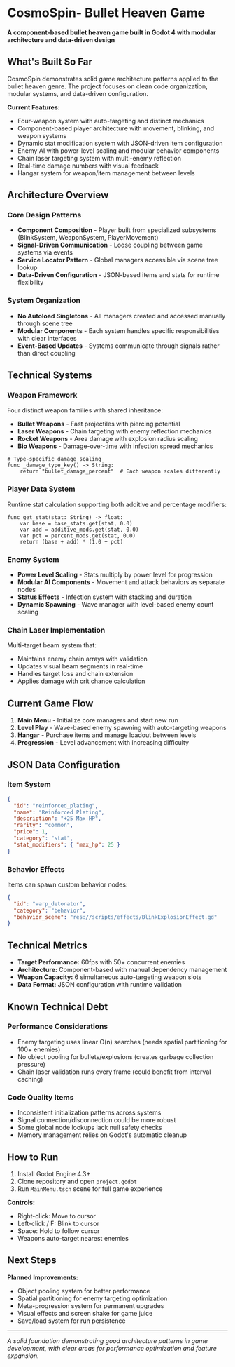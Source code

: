 # CosmoSpin- Bullet Heaven Game

**A component-based bullet heaven game built in Godot 4 with modular architecture and data-driven design**

## What's Built So Far

CosmoSpin demonstrates solid game architecture patterns applied to the bullet heaven genre. The project focuses on clean code organization, modular systems, and data-driven configuration.

**Current Features:**
- Four-weapon system with auto-targeting and distinct mechanics
- Component-based player architecture with movement, blinking, and weapon systems
- Dynamic stat modification system with JSON-driven item configuration
- Enemy AI with power-level scaling and modular behavior components
- Chain laser targeting system with multi-enemy reflection
- Real-time damage numbers with visual feedback
- Hangar system for weapon/item management between levels

## Architecture Overview

### Core Design Patterns
- **Component Composition** - Player built from specialized subsystems (BlinkSystem, WeaponSystem, PlayerMovement)
- **Signal-Driven Communication** - Loose coupling between game systems via events
- **Service Locator Pattern** - Global managers accessible via scene tree lookup
- **Data-Driven Configuration** - JSON-based items and stats for runtime flexibility

### System Organization
- **No Autoload Singletons** - All managers created and accessed manually through scene tree
- **Modular Components** - Each system handles specific responsibilities with clear interfaces
- **Event-Based Updates** - Systems communicate through signals rather than direct coupling

## Technical Systems

### Weapon Framework
Four distinct weapon families with shared inheritance:
- **Bullet Weapons** - Fast projectiles with piercing potential
- **Laser Weapons** - Chain targeting with enemy reflection mechanics
- **Rocket Weapons** - Area damage with explosion radius scaling
- **Bio Weapons** - Damage-over-time with infection spread mechanics

```gdscript
# Type-specific damage scaling
func _damage_type_key() -> String:
    return "bullet_damage_percent"  # Each weapon scales differently
```

### Player Data System
Runtime stat calculation supporting both additive and percentage modifiers:
```gdscript
func get_stat(stat: String) -> float:
    var base = base_stats.get(stat, 0.0)
    var add = additive_mods.get(stat, 0.0)
    var pct = percent_mods.get(stat, 0.0)
    return (base + add) * (1.0 + pct)
```

### Enemy System
- **Power Level Scaling** - Stats multiply by power level for progression
- **Modular AI Components** - Movement and attack behaviors as separate nodes
- **Status Effects** - Infection system with stacking and duration
- **Dynamic Spawning** - Wave manager with level-based enemy count scaling

### Chain Laser Implementation
Multi-target beam system that:
- Maintains enemy chain arrays with validation
- Updates visual beam segments in real-time
- Handles target loss and chain extension
- Applies damage with crit chance calculation

## Current Game Flow

1. **Main Menu** - Initialize core managers and start new run
2. **Level Play** - Wave-based enemy spawning with auto-targeting weapons
3. **Hangar** - Purchase items and manage loadout between levels
4. **Progression** - Level advancement with increasing difficulty

## JSON Data Configuration

### Item System
```json
{
  "id": "reinforced_plating",
  "name": "Reinforced Plating", 
  "description": "+25 Max HP",
  "rarity": "common",
  "price": 1,
  "category": "stat",
  "stat_modifiers": { "max_hp": 25 }
}
```

### Behavior Effects
Items can spawn custom behavior nodes:
```json
{
  "id": "warp_detonator",
  "category": "behavior", 
  "behavior_scene": "res://scripts/effects/BlinkExplosionEffect.gd"
}
```

## Technical Metrics

- **Target Performance:** 60fps with 50+ concurrent enemies
- **Architecture:** Component-based with manual dependency management  
- **Weapon Capacity:** 6 simultaneous auto-targeting weapon slots
- **Data Format:** JSON configuration with runtime validation

## Known Technical Debt

### Performance Considerations
- Enemy targeting uses linear O(n) searches (needs spatial partitioning for 100+ enemies)
- No object pooling for bullets/explosions (creates garbage collection pressure)
- Chain laser validation runs every frame (could benefit from interval caching)

### Code Quality Items
- Inconsistent initialization patterns across systems
- Signal connection/disconnection could be more robust
- Some global node lookups lack null safety checks
- Memory management relies on Godot's automatic cleanup

## How to Run

1. Install Godot Engine 4.3+
2. Clone repository and open `project.godot`
3. Run `MainMenu.tscn` scene for full game experience

**Controls:** 
- Right-click: Move to cursor
- Left-click / F: Blink to cursor  
- Space: Hold to follow cursor
- Weapons auto-target nearest enemies

## Next Steps

**Planned Improvements:**
- Object pooling system for better performance
- Spatial partitioning for enemy targeting optimization  
- Meta-progression system for permanent upgrades
- Visual effects and screen shake for game juice
- Save/load system for run persistence

---

*A solid foundation demonstrating good architecture patterns in game development, with clear areas for performance optimization and feature expansion.*
